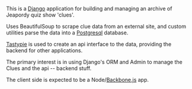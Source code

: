 
This is a [Django](https://docs.djangoproject.com/) application for building and managing an archive of Jeapordy quiz show 'clues'. 

Uses BeautifulSoup to scrape clue data from an external site, and custom utilities parse the data into a [Postgresql](http://www.postgresql.org/) database.

[Tastypie](https://django-tastypie.readthedocs.org/) is used to create an api interface to the data, providing the backend for other applications.

The primary interest is in using Django's ORM and Admin to manage the Clues and the api -- backend stuff. 

The client side is expected to be a Node/[Backbone.js](http://backbonejs.org/) app. 
